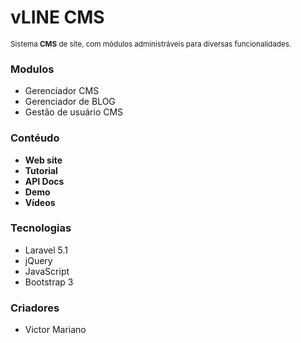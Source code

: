 # vLINE CMS
<small> Sistema <strong>CMS</strong> de site, com módulos administráveis para diversas funcionalidades.</small>

<h3>Modulos</h3>
<ul>
 	<li>Gerenciador CMS</li>
 	<li>Gerenciador de BLOG</li>
	<li>Gestão de usuário CMS</li>
</ul>
 
<h3>Contéudo</h3>
<ul>
	<li><strong>Web site</strong><a href=""></a> </li>
	<li><strong>Tutorial</strong><a href=""></a> </li>
	<li><strong>API Docs</strong><a href=""></a> </li>
	<li><strong>Demo</strong><a href=""></a> </li>
	<li><strong>Vídeos</strong><a href=""></a> </li>
</ul>

<h3>Tecnologias</h3>
<ul>
	<li>Laravel 5.1</li>
	<li>jQuery</li>
	<li>JavaScript</li>
	<li>Bootstrap 3</li>
</ul>
 
<h3>Criadores</h3>
<ul>
	<li>Victor Mariano</li>
</ul>
